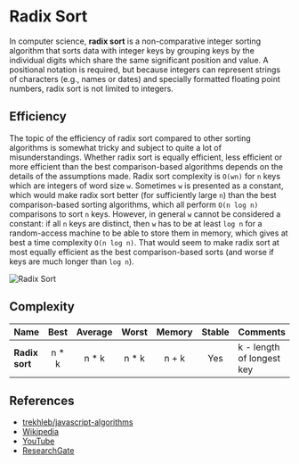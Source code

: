 # Radix Sort

In computer science, **radix sort** is a non-comparative integer sorting
algorithm that sorts data with integer keys by grouping keys by the individual
digits which share the same significant position and value. A positional notation
is required, but because integers can represent strings of characters
(e.g., names or dates) and specially formatted floating point numbers, radix
sort is not limited to integers.

## Efficiency

The topic of the efficiency of radix sort compared to other sorting algorithms is
somewhat tricky and subject to quite a lot of misunderstandings. Whether radix
sort is equally efficient, less efficient or more efficient than the best
comparison-based algorithms depends on the details of the assumptions made.
Radix sort complexity is `O(wn)` for `n` keys which are integers of word size `w`.
Sometimes `w` is presented as a constant, which would make radix sort better
(for sufficiently large `n`) than the best comparison-based sorting algorithms,
which all perform `O(n log n)` comparisons to sort `n` keys. However, in
general `w` cannot be considered a constant: if all `n` keys are distinct,
then `w` has to be at least `log n` for a random-access machine to be able to
store them in memory, which gives at best a time complexity `O(n log n)`. That
would seem to make radix sort at most equally efficient as the best
comparison-based sorts (and worse if keys are much longer than `log n`).

![Radix Sort](https://www.researchgate.net/publication/291086231/figure/fig1/AS:614214452404240@1523451545568/Simplistic-illustration-of-the-steps-performed-in-a-radix-sort-In-this-example-the.png)

## Complexity

| Name                  | Best            | Average             | Worst               | Memory    | Stable    | Comments  |
| --------------------- | :-------------: | :-----------------: | :-----------------: | :-------: | :-------: | :-------- |
| **Radix sort**        | n * k           | n * k               | n * k               | n + k     | Yes       | k - length of longest key |

## References

- [trekhleb/javascript-algorithms](https://github.com/trekhleb/javascript-algorithms/tree/master/src/algorithms/sorting/radix-sort)
- [Wikipedia](https://en.wikipedia.org/wiki/Radix_sort)
- [YouTube](https://www.youtube.com/watch?v=XiuSW_mEn7g&index=62&t=0s&list=PLLXdhg_r2hKA7DPDsunoDZ-Z769jWn4R8)
- [ResearchGate](https://www.researchgate.net/figure/Simplistic-illustration-of-the-steps-performed-in-a-radix-sort-In-this-example-the_fig1_291086231)
